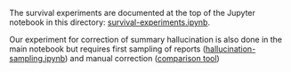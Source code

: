 The survival experiments are documented at the top of the Jupyter notebook in this directory: [survival-experiments.ipynb](1-survival-experiments.ipynb).

Our experiment for correction of summary hallucination is also done in the main notebook but requires first sampling of reports ([hallucination-sampling.ipynb](2-hallucination-sampling.ipynb)) and manual correction ([comparison tool](../tools/README.md))